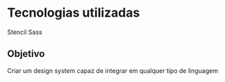 # Tecnologias utilizadas
Stencil
Sass

## Objetivo
Criar um design system capaz de integrar em qualquer tipo de linguagem